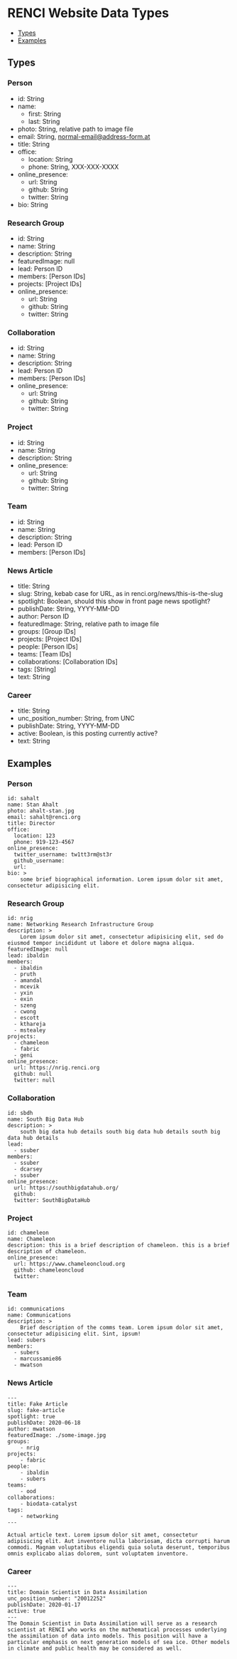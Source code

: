 # RENCI Website Data Types

- [Types](#types)
- [Examples](#examples)

## Types

### Person

- id: String
- name:
  + first:  String
  + last: String
- photo: String, relative path to image file
- email: String, normal-email@address-form.at
- title: String
- office: 
  - location: String
  - phone: String, XXX-XXX-XXXX
- online_presence:
  - url: String
  - github: String
  - twitter: String
- bio: String

### Research Group

- id: String
- name: String
- description: String
- featuredImage: null
- lead: Person ID
- members: [Person IDs]
- projects: [Project IDs]
- online_presence:
  - url: String
  - github: String
  - twitter: String

### Collaboration

- id: String
- name: String
- description: String
- lead: Person ID
- members: [Person IDs]
- online_presence:
  - url: String
  - github: String
  - twitter: String

### Project

- id: String
- name: String
- description: String
- online_presence:
  - url: String
  - github: String
  - twitter: String

### Team

- id: String
- name: String
- description: String
- lead: Person ID
- members: [Person IDs]

### News Article

- title: String
- slug: String, kebab case for URL, as in renci.org/news/this-is-the-slug
- spotlight: Boolean, should this show in front page news spotlight?
- publishDate: String, YYYY-MM-DD
- author: Person ID
- featuredImage: String, relative path to image file
- groups: [Group IDs]
- projects: [Project IDs]
- people: [Person IDs]
- teams: [Team IDs]
- collaborations: [Collaboration IDs]
- tags: [String]
- text: String

### Career

- title: String
- unc_position_number: String, from UNC
- publishDate: String, YYYY-MM-DD
- active: Boolean, is this posting currently active?
- text: String

## Examples

### Person

```
id: sahalt
name: Stan Ahalt
photo: ahalt-stan.jpg
email: sahalt@renci.org
title: Director
office: 
  location: 123
  phone: 919-123-4567
online_presence:
  twitter_username: tw1tt3rm@st3r
  github_username: 
  url: 
bio: >
    some brief biographical information. Lorem ipsum dolor sit amet, consectetur adipisicing elit.
```

### Research Group

```
id: nrig
name: Networking Research Infrastructure Group
description: >
    Lorem ipsum dolor sit amet, consectetur adipisicing elit, sed do eiusmod tempor incididunt ut labore et dolore magna aliqua.
featuredImage: null
lead: ibaldin
members:
  - ibaldin
  - pruth
  - amandal
  - mcevik
  - yxin
  - exin
  - szeng
  - cwong
  - escott
  - kthareja
  - mstealey
projects:
  - chameleon
  - fabric
  - geni
online_presence:
  url: https://nrig.renci.org
  github: null
  twitter: null
```

### Collaboration

```
id: sbdh
name: South Big Data Hub
description: >
    south big data hub details south big data hub details south big data hub details
lead:
  - ssuber
members:
  - ssuber
  - dcarsey
  - ssuber
online_presence:
  url: https://southbigdatahub.org/
  github: 
  twitter: SouthBigDataHub
```

### Project

```
id: chameleon
name: Chameleon
description: this is a brief description of chameleon. this is a brief description of chameleon.
online_presence:
  url: https://www.chameleoncloud.org
  github: chameleoncloud
  twitter:
```

### Team

```
id: communications
name: Communications
description: >
    Brief description of the comms team. Lorem ipsum dolor sit amet, consectetur adipisicing elit. Sint, ipsum!
lead: subers
members:
  - subers
  - marcussamie86
  - mwatson
```

### News Article

```
---
title: Fake Article
slug: fake-article
spotlight: true
publishDate: 2020-06-18
author: mwatson
featuredImage: ./some-image.jpg
groups:
    - nrig
projects:
    - fabric
people:
    - ibaldin
    - subers
teams: 
    - ood
collaborations:
    - biodata-catalyst
tags:
    - networking
---

Actual article text. Lorem ipsum dolor sit amet, consectetur adipisicing elit. Aut inventore nulla laboriosam, dicta corrupti harum commodi. Magnam voluptatibus eligendi quia soluta deserunt, temporibus omnis explicabo alias dolorem, sunt voluptatem inventore.

```

### Career

```
---
title: Domain Scientist in Data Assimilation
unc_position_number: "20012252"
publishDate: 2020-01-17
active: true
---
The Domain Scientist in Data Assimilation will serve as a research scientist at RENCI who works on the mathematical processes underlying the assimilation of data into models. This position will have a particular emphasis on next generation models of sea ice. Other models in climate and public health may be considered as well. 
```

